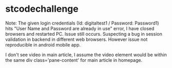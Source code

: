 # stcodechallenge

Note: The given login credentials (Id: digitaltest1 / Password: Password1) hits "User Name and Password are already in use" error, I have closed browsers and restarted PC. Issue still occurs. Suspecting a bug in session validation in backend in different web browsers.
      However issue not reproducible in android mobile app.

I don't see video in main article, I assume the video element would be within the same div class='pane-content' for main article in homepage.